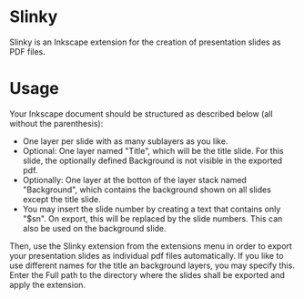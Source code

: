 # Slinky
Slinky is an Inkscape extension for the creation of presentation slides as PDF files.


# Usage
Your Inkscape document should be structured as described below (all without the parenthesis):
* One layer per slide with as many sublayers as you like.
* Optional: One layer named "Title", which will be the title slide. For this slide, the optionally defined Background is not visible in the exported pdf.
* Optionally: One layer at the botton of the layer stack named "Background", which contains the background shown on all slides except the title slide.
* You may insert the slide number by creating a text that contains only "$sn". On export, this will be replaced by the slide numbers.
    This can also be used on the background slide.
    
Then, use the Slinky extension from the extensions menu in order to export your presentation slides as individual pdf files automatically. If you like to use different names for the title an background layers, you may specify this. 
Enter the Full path to the directory where the slides shall be exported and apply the extension.
